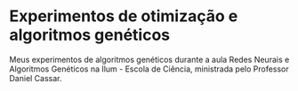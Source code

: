 # Experimentos de otimização e algoritmos genéticos

Meus experimentos de algoritmos genéticos durante a aula Redes Neurais e Algoritmos Genéticos na Ilum - Escola de Ciência, ministrada pelo Professor Daniel Cassar.
